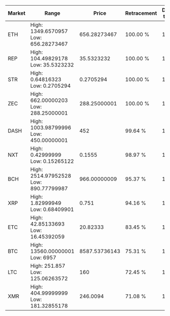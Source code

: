 | Market | Range | Price| Retracement | Doubles to 50% |
| --- | --- | --- | --- | --- |
| ETH | High: 1349.6570957<br />Low: 656.28273467 | 656.28273467 | 100.00 % | 1.53 |
| REP | High: 104.49829178<br />Low: 35.5323232 | 35.5323232 | 100.00 % | 1.97 |
| STR | High: 0.64816323<br />Low: 0.2705294 | 0.2705294 | 100.00 % | 1.70 |
| ZEC | High: 662.00000203<br />Low: 288.25000001 | 288.25000001 | 100.00 % | 1.65 |
| DASH | High: 1003.98799996<br />Low: 450.00000001 | 452 | 99.64 % | 1.61 |
| NXT | High: 0.42999999<br />Low: 0.15265122 | 0.1555 | 98.97 % | 1.87 |
| BCH | High: 2514.97952528<br />Low: 890.77799987 | 966.00000009 | 95.37 % | 1.76 |
| XRP | High: 1.82999949<br />Low: 0.68409901 | 0.751 | 94.16 % | 1.67 |
| ETC | High: 42.85133693<br />Low: 16.45392059 | 20.82333 | 83.45 % | 1.42 |
| BTC | High: 13560.00000001<br />Low: 6957 | 8587.53736143 | 75.31 % | 1.19 |
| LTC | High: 251.857<br />Low: 125.06263572 | 160 | 72.45 % | 1.18 |
| XMR | High: 404.99999999<br />Low: 181.32855178 | 246.0094 | 71.08 % | 1.19 |
